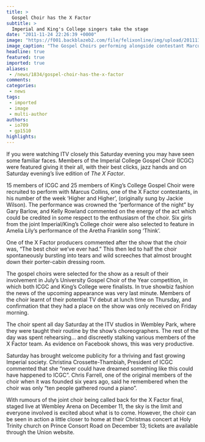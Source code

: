 ```yaml
---
title: >
  Gospel Choir has the X Factor
subtitle: >
  Imperial and King's College singers take the stage
date: "2011-11-24 22:26:39 +0000"
image: "https://f001.backblazeb2.com/file/felixonline/img/upload/201111242226-pk1811-390369_10150407884083984_503413983_8343546_1103376120_n.jpg"
image_caption: "The Gospel Choirs performing alongside contestant Marcus Collins"
headline: true
featured: true
imported: true
aliases:
 - /news/1834/gospel-choir-has-the-x-factor
comments:
categories:
 - news
tags:
 - imported
 - image
 - multi-author
authors:
 - io709
 - gp1510
highlights:
---
```


If you were watching ITV closely this Saturday evening you may have seen some familiar faces. Members of the Imperial College Gospel Choir (ICGC) were featured giving it their all, with their best clicks, jazz hands and on Saturday evening’s live edition of _The X Factor_.

15 members of ICGC and 25 members of King’s College Gospel Choir were recruited to perform with Marcus Collins, one of the X Factor contestants, in his number of the week ‘Higher and Higher’, (originally sung by Jackie Wilson). The performance was crowned the “performance of the night” by Gary Barlow, and Kelly Rowland commented on the energy of the act which could be credited in some respect to the enthusiasm of the choir. Six girls from the joint Imperial/King’s College choir were also selected to feature in Amelia Lily’s performance of the Aretha Franklin song ‘Think’.

One of the X Factor producers commented after the show that the choir was, “The best choir we’ve ever had.” This then led to half the choir spontaneously bursting into tears and wild screeches that almost brought down their porter-cabin dressing room.

The gospel choirs were selected for the show as a result of their involvement in July’s University Gospel Choir of the Year competition, in which both ICGC and King’s College were finalists. In true showbiz fashion the news of the upcoming appearance was very last minute. Members of the choir learnt of their potential TV debut at lunch time on Thursday, and confirmation that they had a place on the show was only received on Friday morning.

The choir spent all day Saturday at the ITV studios in Wembley Park, where they were taught their routine by the show’s choreographers. The rest of the day was spent rehearsing… and discreetly stalking various members of the X Factor team. As evidence on Facebook shows, this was very productive.

Saturday has brought welcome publicity for a thriving and fast growing Imperial society. Christina Crossette-Thambiah, President of ICGC commented that she “never could have dreamed something like this could have happened to ICGC”. Chris Farrell, one of the original members of the choir when it was founded six years ago, said he remembered when the choir was only “ten people gathered round a piano”.

With rumours of the joint choir being called back for the X Factor final, staged live at Wembley Arena on December 11, the sky is the limit and everyone involved is excited about what is to come. However, the choir can be seen in action a little closer to home at their Christmas concert at Holy Trinity church on Prince Consort Road on December 13; tickets are available through the Union website.
